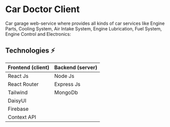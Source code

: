 # Car Doctor Client

Car garage web-service where provides all kinds of car services like Engine Parts, Cooling System, Air Intake System, Engine Lubrication, Fuel System, Engine Control and Electronics:

## Technologies ⚡

| Frontend (client) | Backend (server)        |
|:--------------|:------------------------------|
| React Js      | Node Js                       |
| React Router  | Express Js                    |
| Tailwind      | MongoDb                       |
| DaisyUI       |                               |
| Firebase      |                               |
| Context API   |                               |

